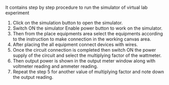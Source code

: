 It contains step by step procedure to run the simulator of virtual lab experiment
1.	Click on the simulation button to open the simulator.
2.	Switch ON the simulator Enable power button to work on the simulator.
3.	Then from the place equipments area select the equipments according to the instruction to make connection in the working canvas area.
4.	After placing the all equipment connect devices with wires.
5.	Once the circuit connection is completed then switch ON the power supply of the circuit and select the multiplying factor of the wattmeter.
6.	Then output power is shown in the output meter window along with voltmeter reading and ammeter reading.
7.	Repeat the step 5 for another value of multiplying factor and note down the output reading.
